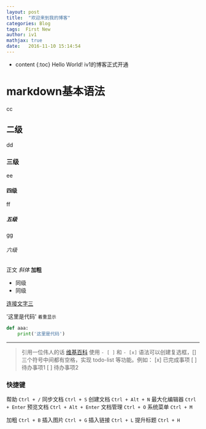 ```yaml
---
layout: post
title:  "欢迎来到我的博客"
categories: Blog
tags:  First New
author: iv1
mathjax: true
date:   2016-11-10 15:14:54
---
```


* content
{:toc}
Hello World!
iv1的博客正式开通


# markdown基本语法
cc
## 二级
dd
### 三级
ee
#### 四级
ff
##### 五级
gg
###### 六级
正文
*斜体*
**加粗**
- 同级
- 同级

[连接文字三](http://www.126.com 'title是网易')

'这里是代码'
`着重显示`
```python
def aaa:
	print('这里是代码')
```
---
<!--我是注释内容，前台不显示。上面三个横线就是分隔符-->
> 引用一位伟人的话 [维基百科](https://zh.wikipedia.org/wiki/Markdown)
使用 `- [ ]` 和 `- [x]` 语法可以创建复选框，[] 三个符号中间都有空格，实现 todo-list 等功能。例如：
[x] 已完成事项
[ ] 待办事项1
[ ] 待办事项2


### 快捷键

帮助    `Ctrl + /`
同步文档    `Ctrl + S`
创建文档    `Ctrl + Alt + N`
最大化编辑器    `Ctrl + Enter`
预览文档 `Ctrl + Alt + Enter`
文档管理    `Ctrl + O`
系统菜单    `Ctrl + M` 

加粗    `Ctrl + B`
插入图片    `Ctrl + G`
插入链接    `Ctrl + L`
提升标题    `Ctrl + H`



